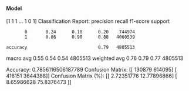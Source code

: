 #### Model
[1 1 1 ... 1 0 1]
Classification Report:
              precision    recall  f1-score   support

           0       0.24      0.18      0.20    744974
           1       0.86      0.90      0.88   4060539

    accuracy                           0.79   4805513
   macro avg       0.55      0.54      0.54   4805513
weighted avg       0.76      0.79      0.77   4805513

Accuracy: 0.7856116506187789
Confusion Matrix:
[[ 130879  614095]
 [ 416151 3644388]]
Confusion Matrix (%):
[[ 2.72351776 12.77896866]
 [ 8.65986628 75.8376473 ]]
